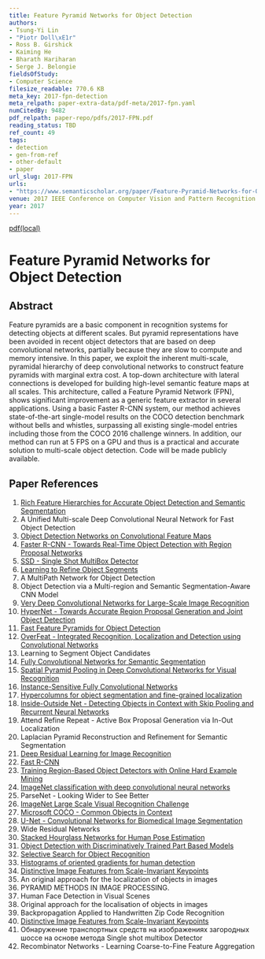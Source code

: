 ```yaml
---
title: Feature Pyramid Networks for Object Detection
authors:
- Tsung-Yi Lin
- "Piotr Doll\xE1r"
- Ross B. Girshick
- Kaiming He
- Bharath Hariharan
- Serge J. Belongie
fieldsOfStudy:
- Computer Science
filesize_readable: 770.6 KB
meta_key: 2017-fpn-detection
meta_relpath: paper-extra-data/pdf-meta/2017-fpn.yaml
numCitedBy: 9482
pdf_relpath: paper-repo/pdfs/2017-FPN.pdf
reading_status: TBD
ref_count: 49
tags:
- detection
- gen-from-ref
- other-default
- paper
url_slug: 2017-FPN
urls:
- "https://www.semanticscholar.org/paper/Feature-Pyramid-Networks-for-Object-Detection-Lin-Doll\xE1r/b9b4e05faa194e5022edd9eb9dd07e3d675c2b36?sort=total-citations"
venue: 2017 IEEE Conference on Computer Vision and Pattern Recognition (CVPR)
year: 2017
---
```


[pdf(local)](../../paper-repo/pdfs/2017-FPN.pdf)

# Feature Pyramid Networks for Object Detection

## Abstract

Feature pyramids are a basic component in recognition systems for detecting objects at different scales. But pyramid representations have been avoided in recent object detectors that are based on deep convolutional networks, partially because they are slow to compute and memory intensive. In this paper, we exploit the inherent multi-scale, pyramidal hierarchy of deep convolutional networks to construct feature pyramids with marginal extra cost. A top-down architecture with lateral connections is developed for building high-level semantic feature maps at all scales. This architecture, called a Feature Pyramid Network (FPN), shows significant improvement as a generic feature extractor in several applications. Using a basic Faster R-CNN system, our method achieves state-of-the-art single-model results on the COCO detection benchmark without bells and whistles, surpassing all existing single-model entries including those from the COCO 2016 challenge winners. In addition, our method can run at 5 FPS on a GPU and thus is a practical and accurate solution to multi-scale object detection. Code will be made publicly available.

## Paper References

1. [Rich Feature Hierarchies for Accurate Object Detection and Semantic Segmentation](2014-rich-feature-hierarchies-for-accurate-object-detection-and-semantic-segmentation)
2. A Unified Multi-scale Deep Convolutional Neural Network for Fast Object Detection
3. [Object Detection Networks on Convolutional Feature Maps](2017-object-detection-networks-on-convolutional-feature-maps)
4. [Faster R-CNN - Towards Real-Time Object Detection with Region Proposal Networks](2015-faster-r-cnn.md)
5. [SSD - Single Shot MultiBox Detector](2016-ssd-net.md)
6. [Learning to Refine Object Segments](2016-learning-to-refine-object-segments)
7. A MultiPath Network for Object Detection
8. Object Detection via a Multi-region and Semantic Segmentation-Aware CNN Model
9. [Very Deep Convolutional Networks for Large-Scale Image Recognition](2014-vggnet.md)
10. [HyperNet - Towards Accurate Region Proposal Generation and Joint Object Detection](2016-hypernet-towards-accurate-region-proposal-generation-and-joint-object-detection)
11. [Fast Feature Pyramids for Object Detection](2014-fast-feature-pyramids-for-object-detection)
12. [OverFeat - Integrated Recognition, Localization and Detection using Convolutional Networks](2014-overfeat-integrated-recognition-localization-and-detection-using-convolutional-networks)
13. Learning to Segment Object Candidates
14. [Fully Convolutional Networks for Semantic Segmentation](2017-fully-convolutional-networks-for-semantic-segmentation)
15. [Spatial Pyramid Pooling in Deep Convolutional Networks for Visual Recognition](2015-spatial-pyramid-pooling-in-deep-convolutional-networks-for-visual-recognition)
16. [Instance-Sensitive Fully Convolutional Networks](2016-instance-sensitive-fully-convolutional-networks)
17. [Hypercolumns for object segmentation and fine-grained localization](2015-hypercolumns-for-object-segmentation-and-fine-grained-localization)
18. [Inside-Outside Net - Detecting Objects in Context with Skip Pooling and Recurrent Neural Networks](2016-inside-outside-net-detecting-objects-in-context-with-skip-pooling-and-recurrent-neural-networks)
19. Attend Refine Repeat - Active Box Proposal Generation via In-Out Localization
20. Laplacian Pyramid Reconstruction and Refinement for Semantic Segmentation
21. [Deep Residual Learning for Image Recognition](2015-resnet.md)
22. [Fast R-CNN](2015-fast-r-cnn)
23. [Training Region-Based Object Detectors with Online Hard Example Mining](2016-training-region-based-object-detectors-with-online-hard-example-mining)
24. [ImageNet classification with deep convolutional neural networks](2012-alexnet.md)
25. ParseNet - Looking Wider to See Better
26. [ImageNet Large Scale Visual Recognition Challenge](2015-imagenet-large-scale-visual-recognition-challenge)
27. [Microsoft COCO - Common Objects in Context](2014-microsoft-coco-common-objects-in-context)
28. [U-Net - Convolutional Networks for Biomedical Image Segmentation](2015-u-net-convolutional-networks-for-biomedical-image-segmentation)
29. Wide Residual Networks
30. [Stacked Hourglass Networks for Human Pose Estimation](2016-stacked-hourglass-networks-for-human-pose-estimation)
31. [Object Detection with Discriminatively Trained Part Based Models](2009-object-detection-with-discriminatively-trained-part-based-models)
32. [Selective Search for Object Recognition](2013-selective-search-for-object-recognition)
33. [Histograms of oriented gradients for human detection](2005-histograms-of-oriented-gradients-for-human-detection)
34. [Distinctive Image Features from Scale-Invariant Keypoints](2004-distinctive-image-features-from-scale-invariant-keypoints)
35. An original approach for the localization of objects in images
36. PYRAMID METHODS IN IMAGE PROCESSING.
37. Human Face Detection in Visual Scenes
38. Original approach for the localisation of objects in images
39. Backpropagation Applied to Handwritten Zip Code Recognition
40. [Distinctive Image Features from Scale-Invariant Keypoints](2004-distinctive-image-features-from-scale-invariant-keypoints)
41. Обнаружение транспортных средств на изображениях загородных шоссе на основе метода Single shot multibox Detector
42. Recombinator Networks - Learning Coarse-to-Fine Feature Aggregation
